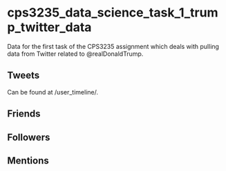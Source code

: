 # cps3235_data_science_task_1_trump_twitter_data
Data for the first task of the CPS3235 assignment which deals with pulling data from Twitter related to @realDonaldTrump.

## Tweets
Can be found at /user_timeline/.

## Friends

## Followers

## Mentions
